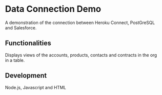 # Data Connection Demo

A demonstration of the connection between Heroku Connect, PostGreSQL and Salesforce.

## Functionalities

Displays views of the accounts, products, contacts and contracts in the org in a table.

## Development

Node.js, Javascript and HTML